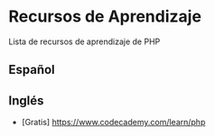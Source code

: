 # Recursos de Aprendizaje
Lista de recursos de aprendizaje de PHP

## Español


## Inglés

- [Gratis] https://www.codecademy.com/learn/php